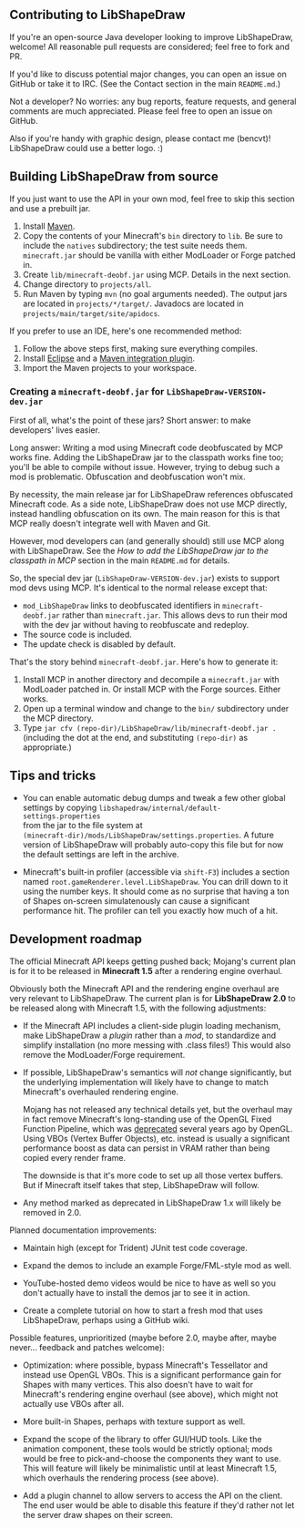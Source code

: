 ## Contributing to LibShapeDraw

If you're an open-source Java developer looking to improve LibShapeDraw,
welcome! All reasonable pull requests are considered; feel free to fork and PR.

If you'd like to discuss potential major changes, you can open an issue on
GitHub or take it to IRC. (See the Contact section in the main `README.md`.)

Not a developer? No worries: any bug reports, feature requests, and general
comments are much appreciated. Please feel free to open an issue on GitHub.

Also if you're handy with graphic design, please contact me (bencvt)!
LibShapeDraw could use a better logo. :)

## Building LibShapeDraw from source

If you just want to use the API in your own mod, feel free to skip this section
and use a prebuilt jar.

1.  Install [Maven](http://maven.apache.org/).
2.  Copy the contents of your Minecraft's `bin` directory to `lib`. Be sure to
    include the `natives` subdirectory; the test suite needs them.
    `minecraft.jar` should be vanilla with either ModLoader or Forge patched in.
3.  Create `lib/minecraft-deobf.jar` using MCP. Details in the next section.
4.  Change directory to `projects/all`.
5.  Run Maven by typing `mvn` (no goal arguments needed). The output jars are
    located in `projects/*/target/`. Javadocs are located in
    `projects/main/target/site/apidocs`.

If you prefer to use an IDE, here's one recommended method:

1.  Follow the above steps first, making sure everything compiles.
2.  Install [Eclipse](http://www.eclipse.org/) and a
    [Maven integration plugin](http://wiki.eclipse.org/M2E).
3.  Import the Maven projects to your workspace.

### Creating a `minecraft-deobf.jar` for `LibShapeDraw-VERSION-dev.jar`

First of all, what's the point of these jars? Short answer: to make developers'
lives easier.

Long answer: Writing a mod using Minecraft code deobfuscated by MCP works fine.
Adding the LibShapeDraw jar to the classpath works fine too; you'll be able to
compile without issue. However, trying to debug such a mod is problematic.
Obfuscation and deobfuscation won't mix.

By necessity, the main release jar for LibShapeDraw references obfuscated
Minecraft code. As a side note, LibShapeDraw does not use MCP directly, instead
handling obfuscation on its own. The main reason for this is that MCP really
doesn't integrate well with Maven and Git.

However, mod developers can (and generally should) still use MCP along with
LibShapeDraw. See the *How to add the LibShapeDraw jar to the classpath in MCP*
section in the main `README.md` for details.

So, the special dev jar (`LibShapeDraw-VERSION-dev.jar`) exists to support mod
devs using MCP. It's identical to the normal release except that:

 +  `mod_LibShapeDraw` links to deobfuscated identifiers in
    `minecraft-deobf.jar` rather than `minecraft.jar`. This allows devs to run
    their mod with the dev jar without having to reobfuscate and redeploy.
 +  The source code is included.
 +  The update check is disabled by default.

That's the story behind `minecraft-deobf.jar`. Here's how to generate it:

1.  Install MCP in another directory and decompile a `minecraft.jar` with
    ModLoader patched in. Or install MCP with the Forge sources. Either works.
2.  Open up a terminal window and change to the `bin/` subdirectory under the
    MCP directory.
3.  Type `jar cfv (repo-dir)/LibShapeDraw/lib/minecraft-deobf.jar .` (including
    the dot at the end, and substituting `(repo-dir)` as appropriate.)

## Tips and tricks

 +  You can enable automatic debug dumps and tweak a few other global settings
    by copying `libshapedraw/internal/default-settings.properties`  
    from the jar to the file system at  
    `(minecraft-dir)/mods/LibShapeDraw/settings.properties`. A future version
    of LibShapeDraw will probably auto-copy this file but for now the default
    settings are left in the archive.

 +  Minecraft's built-in profiler (accessible via `shift-F3`) includes a
    section named `root.gameRenderer.level.LibShapeDraw`. You can drill down to
    it using the number keys. It should come as no surprise that having a ton of
    Shapes on-screen simulatenously can cause a significant performance hit. The
    profiler can tell you exactly how much of a hit.

## Development roadmap

The official Minecraft API keeps getting pushed back; Mojang's current plan is
for it to be released in **Minecraft 1.5** after a rendering engine overhaul.

Obviously both the Minecraft API and the rendering engine overhaul are very
relevant to LibShapeDraw. The current plan is for **LibShapeDraw 2.0** to be
released along with Minecraft 1.5, with the following adjustments:

 +  If the Minecraft API includes a client-side plugin loading mechanism, make
    LibShapeDraw a *plugin* rather than a *mod*, to standardize and simplify
    installation (no more messing with .class files!) This would also remove the
    ModLoader/Forge requirement.

 +  If possible, LibShapeDraw's semantics will *not* change significantly, but
    the underlying implementation will likely have to change to match
    Minecraft's overhauled rendering engine.
    
    Mojang has not released any technical details yet, but the overhaul may in
    fact remove Minecraft's long-standing use of the OpenGL Fixed Function
    Pipeline, which was [deprecated](http://www.opengl.org/wiki/Legacy_OpenGL)
    several years ago by OpenGL. Using VBOs (Vertex Buffer Objects), etc.
    instead is usually a significant performance boost as data can persist in
    VRAM rather than being copied every render frame.
    
    The downside is that it's more code to set up all those vertex buffers. But
    if Minecraft itself takes that step, LibShapeDraw will follow.

 +  Any method marked as deprecated in LibShapeDraw 1.x will likely be removed
    in 2.0.

Planned documentation improvements:

 +  Maintain high (except for Trident) JUnit test code coverage.

 +  Expand the demos to include an example Forge/FML-style mod as well.

 +  YouTube-hosted demo videos would be nice to have as well so you don't
    actually have to install the demos jar to see it in action.

 +  Create a complete tutorial on how to start a fresh mod that uses
    LibShapeDraw, perhaps using a GitHub wiki.

Possible features, unprioritized (maybe before 2.0, maybe after, maybe never...
feedback and patches welcome):

 +  Optimization: where possible, bypass Minecraft's Tessellator and instead use
    OpenGL VBOs. This is a significant performance gain for Shapes with many
    vertices. This also doesn't have to wait for Minecraft's rendering engine
    overhaul (see above), which might not actually use VBOs after all.

 +  More built-in Shapes, perhaps with texture support as well.

 +  Expand the scope of the library to offer GUI/HUD tools. Like the animation
    component, these tools would be strictly optional; mods would be free to
    pick-and-choose the components they want to use. This will feature will
    likely be minimalistic until at least Minecraft 1.5, which overhauls the
    rendering process (see above).

 +  Add a plugin channel to allow servers to access the API on the client.
    The end user would be able to disable this feature if they'd rather not let
    the server draw shapes on their screen.
